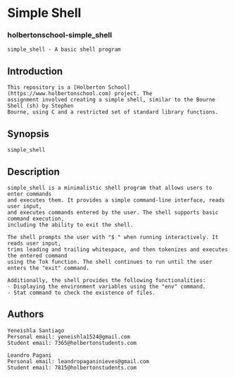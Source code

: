 # Simple Shell
### holbertonschool-simple_shell
    simple_shell - A basic shell program

## Introduction
    This repository is a [Holberton School](https://www.holbertonschool.com) project. The 
    assignment involved creating a simple shell, similar to the Bourne Shell (sh) by Stephen 
    Bourne, using C and a restricted set of standard library functions.

## Synopsis
    simple_shell

## Description
    simple_shell is a minimalistic shell program that allows users to enter commands
    and executes them. It provides a simple command-line interface, reads user input,
    and executes commands entered by the user. The shell supports basic command execution,
    including the ability to exit the shell.

    The shell prompts the user with "$ " when running interactively. It reads user input,
    trims leading and trailing whitespace, and then tokenizes and executes the entered command
    using the Tok function. The shell continues to run until the user enters the "exit" command.

    Additionally, the shell provides the following functionalities:
    - Displaying the environment variables using the "env" command.
    - Stat command to check the existence of files.

## Authors
    Yeneishla Santiago
    Personal email: yeneishla1524@gmail.com
    Student email: 7365@holbertonstudents.com

    Leandro Pagani
    Personal email: leandropaganinieves@gmail.com
    Student email: 7815@holbertonstudents.com
